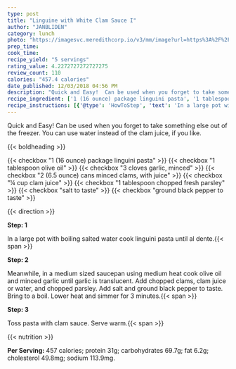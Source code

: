 ```yaml
---
type: post
title: "Linguine with White Clam Sauce I"
author: "JANBLIDEN"
category: lunch
photo: "https://imagesvc.meredithcorp.io/v3/mm/image?url=https%3A%2F%2Fimages.media-allrecipes.com%2Fuserphotos%2F2349032.jpg"
prep_time: 
cook_time: 
recipe_yield: "5 servings"
rating_value: 4.2272727272727275
review_count: 110
calories: "457.4 calories"
date_published: 12/03/2018 04:56 PM
description: "Quick and Easy!  Can be used when you forget to take something else out of the freezer.  You can use water instead of the clam juice, if you like."
recipe_ingredient: ['1 (16 ounce) package linguini pasta', '1 tablespoon olive oil', '3 cloves garlic, minced', '2 (6.5 ounce) cans minced clams, with juice', '¼ cup clam juice', '1 tablespoon chopped fresh parsley', 'salt to taste', 'ground black pepper to taste']
recipe_instructions: [{'@type': 'HowToStep', 'text': 'In a large pot with boiling salted water cook linguini pasta until al dente.\n'}, {'@type': 'HowToStep', 'text': 'Meanwhile, in a medium sized saucepan using medium heat cook olive oil and minced garlic until garlic is translucent. Add chopped clams, clam juice or water, and chopped parsley. Add salt and ground black pepper to taste. Bring to a boil. Lower heat and simmer for 3 minutes.\n'}, {'@type': 'HowToStep', 'text': 'Toss pasta with clam sauce. Serve warm.\n'}]
---
```


Quick and Easy!  Can be used when you forget to take something else out of the freezer.  You can use water instead of the clam juice, if you like. 

{{< boldheading >}}

{{< checkbox "1 (16 ounce) package linguini pasta" >}}
{{< checkbox "1 tablespoon olive oil" >}}
{{< checkbox "3 cloves garlic, minced" >}}
{{< checkbox "2 (6.5 ounce) cans minced clams, with juice" >}}
{{< checkbox "¼ cup clam juice" >}}
{{< checkbox "1 tablespoon chopped fresh parsley" >}}
{{< checkbox "salt to taste" >}}
{{< checkbox "ground black pepper to taste" >}}


{{< direction >}}

**Step: 1**

In a large pot with boiling salted water cook linguini pasta until al dente.{{< span >}}

**Step: 2**

Meanwhile, in a medium sized saucepan using medium heat cook olive oil and minced garlic until garlic is translucent. Add chopped clams, clam juice or water, and chopped parsley. Add salt and ground black pepper to taste. Bring to a boil. Lower heat and simmer for 3 minutes.{{< span >}}

**Step: 3**

Toss pasta with clam sauce. Serve warm.{{< span >}}

{{< nutrition >}}

**Per Serving:** 457 calories; protein 31g; carbohydrates 69.7g; fat 6.2g; cholesterol 49.8mg; sodium 113.9mg.